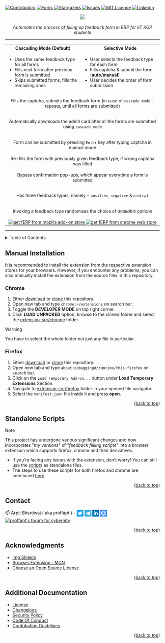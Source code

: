 <div id="top"></div>

<!-- PROJECT SHIELDS -->
<!-- https://www.markdownguide.org/basic-syntax/#reference-style-links-->
[![Contributors][contributors-shield]][contributors-url]
[![Forks][forks-shield]][forks-url]
[![Stargazers][stars-shield]][stars-url]
[![Issues][issues-shield]][issues-url]
[![MIT License][license-shield]][license-url]
[![LinkedIn][linkedin-shield]][linkedin-url]

<!-- PROJECT LOGO -->
<div align="center">
  <a href="https://github.com/proffapt/fERP">
     <img width="200" src="https://user-images.githubusercontent.com/86282911/230894496-b9402384-bf0a-4bf7-afbf-2207aa2d31be.png">
  </a> 
  <p align="center">
    <i>Automates the process of filling up feedback form in ERP for IIT KGP students</i>
  </p>
</div>

***

<div align="center">
  <table>
  <tr>
    <th>Cascading Mode (Default)</th>
    <th>Selective Mode</th>
  <tr>
  <td>

  - Uses the same feedback type for all forms
  - Fills next form after previous form is submitted
  - Skips submitted forms, fills the remaining ones

  </td>
  <td>
    
  - User selects the feedback type for each form
  - Fills captcha & submit the form (<b>auto</b>/<b>manual</b>)
  - User decides the order of form submission    

  </td>
  </tr>
  <tr>
  <td colspan="2" align="center">
      
  Fills the captcha, submits the feedback form (in case of `cascade mode` - repeats, until all forms are submitted)
    
  </td>
  </tr>
  <tr>
  <td colspan="2" align="center">
      
  Automatically downloads the admit card after all the forms are submitted using `cascade mode`
    
  </td>
  </tr>
  <tr>
  <td colspan="2" align="center">
      
  Form can be submitted by pressing `Enter` key after typing captcha in manual mode
  
  </td>
  </tr>
  <tr>
    <td colspan="2" align="center">Re-fills the form with previously given feedback type, if wrong captcha was filled</td>
  </tr>
  <tr>
  <tr>
  <td colspan="2" align="center">
      
  Bypass confirmation pop-ups, which appear everytime a form is submitted
  
  </td>
  </tr>
  <td colspan="2" align="center">
    
  Has three feedback types, namely - `positive`, `negative` & `neutral`
  
  </td>
  </tr>
  <tr>
  <td colspan="2" align="center">
      
  Invoking a feedback type randomises the choice of _available options_
  
  </td>
  </tr>
  <tr>
  <td colspan="2" align="center">

  <a href="https://addons.mozilla.org/en-US/firefox/addon/ferp/">
    <img src="https://blog.mozilla.org/addons/files/2020/04/get-the-addon-fx-apr-2020.svg" alt="get fERP from mozilla add-on store" height="90">
  </a>
  <a href="https://chromewebstore.google.com/detail/ferp/cdmjkgfdjjebpjejjnckkgljdmijjnom">
    <img src="https://github-production-user-asset-6210df.s3.amazonaws.com/86282911/282809759-ccf656ff-1874-49ac-bdca-a83281520b4c.jpg" alt="get fERP from chrome web store" height="90">
  </a>
      
  </td>
  </tr>
</table>
</div>

***

<!-- TABLE OF CONTENTS -->
<details>
  <summary>Table of Contents</summary>
  <ol>
    <li>
      <a href="#manual-installation">Manual Installation</a>
      <ul>
        <li><a href="#manual-chrome">Chrome</a></li>
        <li><a href="#manual-firefox">Firefox</a></li>
      </ul>
    </li>
    <li><a href="#standalone-scripts">Standalone Scripts</a></li>
    <li><a href="#contact">Contact</a></li>
    <li><a href="#acknowledgments">Acknowledgments</a></li>
    <li><a href="#additional-documentation">Additional Documentation</a></li>    
  </ol>
</details>

## Manual Installation

It is recommended to install the extension from the respective extension stores for your browsers. However, if you encounter any problems, you can also manually install the extension from the source files in this repository.

<div id="manual-chrome"></div>

### Chrome

1. Either [download](https://blog.hubspot.com/website/download-from-github?hubs_content=blog.hubspot.com/website/download-from-github&hubs_content-cta=downloading%20a%20repository#repository) or [clone](https://docs.github.com/en/repositories/creating-and-managing-repositories/cloning-a-repository) this repository.
2. Open new tab and type `chrome://extensions` on search bar.
3. Toggle the **DEVELOPER MODE** on top right corner.
4. Click **LOAD UNPACKED** option, browse to the cloned folder and select the [extension-src/chrome](./extension-src/chrome) folder.

> [!Warning]
>  You have to select the whole folder not just any file in particular.

<div id="manual-firefox"></div>

### Firefox

1. Either [download](https://blog.hubspot.com/website/download-from-github?hubs_content=blog.hubspot.com/website/download-from-github&hubs_content-cta=downloading%20a%20repository#repository) or [clone](https://docs.github.com/en/repositories/creating-and-managing-repositories/cloning-a-repository) this repository.
2. Open new tab and type `about:debugging#/runtime/this-firefox` on search bar.
3. Click on the `Load Temporary Add-on...` button under **Load Temporary Extensions** Section.
4. Navigate to [extension-src/firefox](./extension-src/firefox) folder in your opened file navigator.
5. Select the `manifest.json` file inside it and press **open**.

<p align="right">(<a href="#top">back to top</a>)</p>

## Standalone Scripts

> [!Note]
> This project has undergone various significant changes and now incorporates "_my versions_" of "_feedback fiilling scripts_" into a browser extension which supports firefox, chrome and their derivatives.

- If you're facing any issues with the extension, don't worry! You can still use the [scripts](./scripts) as standalone files.
- The steps to use these scripts for both firefox and chrome are mentioned [here](./scripts/README.md).

<p align="right">(<a href="#top">back to top</a>)</p>

<!-- CONTACT -->
## Contact

<p>
📫 Arpit Bhardwaj ( aka proffapt ) -   

<a href="https://twitter.com/proffapt">
  <img align="center" alt="proffapt's Twitter " width="22px" src="https://raw.githubusercontent.com/edent/SuperTinyIcons/master/images/svg/twitter.svg" />
</a>
<a href="https://t.me/proffapt">
  <img align="center" alt="proffapt's Telegram" width="22px" src="https://raw.githubusercontent.com/edent/SuperTinyIcons/master/images/svg/telegram.svg" />
</a>
<a href="https://www.linkedin.com/in/proffapt/">
  <img align="center" alt="proffapt's LinkedIn" width="22px" src="https://raw.githubusercontent.com/edent/SuperTinyIcons/master/images/svg/linkedin.svg" />
</a> 
<a href="mailto:proffapt@pm.me">
  <img align="center" alt="proffapt's mail" width="22px" src="https://raw.githubusercontent.com/edent/SuperTinyIcons/master/images/svg/mail.svg" />
</a> 
<a href="https://cybernity.group">
  <img align="center" alt="proffapt's forum for cybernity" width="22px" src="https://cybernity.group/uploads/default/original/1X/a8338f86bbbedd39701c85d5f32cf3d817c04c27.png" />
</a> 
</p>

<p align="right">(<a href="#top">back to top</a>)</p>


<!-- ACKNOWLEDGMENTS -->
## Acknowledgments

* [Img Shields](https://shields.io)
* [Browser Extension - MDN](https://developer.mozilla.org/en-US/docs/Mozilla/Add-ons/WebExtensions)
* [Choose an Open Source License](https://choosealicense.com)

<p align="right">(<a href="#top">back to top</a>)</p>

## Additional Documentation

  - [License](/LICENSE.txt)
  - [Changelogs](/.github/CHANGELOG.md)
  - [Security Policy](/.github/SECURITY.md)
  - [Code Of Conduct](/.github/CODE_OF_CONDUCT.md)
  - [Contribution Guidelines](/.github/CONTRIBUTING.md)

<p align="right">(<a href="#top">back to top</a>)</p>

<!-- MARKDOWN LINKS & IMAGES -->

[mozilla-add-on-store-link]: https://addons.mozilla.org/en-US/firefox/addon/ferp/
[chrome-webstore-link]: https://chromewebstore.google.com/detail/ferp/cdmjkgfdjjebpjejjnckkgljdmijjnom
[firefox-shield]: https://blog.mozilla.org/addons/files/2020/04/get-the-addon-fx-apr-2020.svg
[chrome-shield]: https://github-production-user-asset-6210df.s3.amazonaws.com/86282911/283838252-34120216-076d-46ab-8646-cd5845fd8eb5.jpg
[contributors-shield]: https://img.shields.io/github/contributors/proffapt/fERP.svg?style=for-the-badge
[contributors-url]: https://github.com/proffapt/fERP/graphs/contributors
[forks-shield]: https://img.shields.io/github/forks/proffapt/fERP.svg?style=for-the-badge
[forks-url]: https://github.com/proffapt/fERP/network/members
[stars-shield]: https://img.shields.io/github/stars/proffapt/fERP.svg?style=for-the-badge
[stars-url]: https://github.com/proffapt/fERP/stargazers
[issues-shield]: https://img.shields.io/github/issues/proffapt/fERP.svg?style=for-the-badge
[issues-url]: https://github.com/proffapt/fERP/issues
[license-shield]: https://img.shields.io/github/license/proffapt/fERP.svg?style=for-the-badge
[license-url]: https://github.com/proffapt/fERP/blob/master/LICENSE.txt
[linkedin-shield]: https://img.shields.io/badge/-LinkedIn-black.svg?style=for-the-badge&logo=linkedin&colorB=555
[linkedin-url]: https://linkedin.com/in/proffapt
